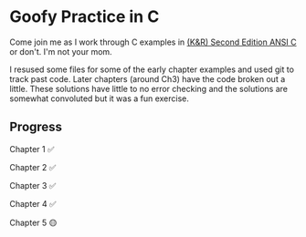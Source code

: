 # Goofy Practice in C
Come join me as I work through C examples in [(K&R) Second Edition ANSI C](https://raw.githubusercontent.com/AzatAI/cs_books/master/The.C.Programming.Language.2nd.Edition.pdf) or don't. I'm not your mom.

I resused some files for some of the early chapter examples and used git
to track past code. Later chapters (around Ch3) have the code broken out
a little. These solutions have little to no error checking and the solutions
are somewhat convoluted but it was a fun exercise.

## Progress
Chapter 1 ✅

Chapter 2 ✅

Chapter 3 ✅

Chapter 4 ✅

Chapter 5 🟡
